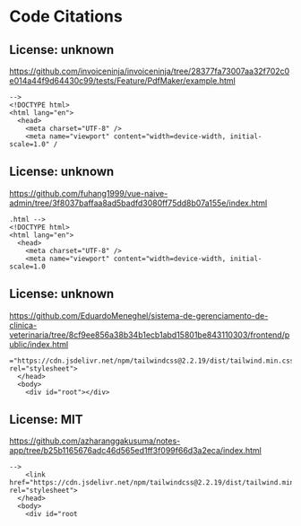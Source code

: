 # Code Citations

## License: unknown
https://github.com/invoiceninja/invoiceninja/tree/28377fa73007aa32f702c0e014a44f9d64430c99/tests/Feature/PdfMaker/example.html

```
-->
<!DOCTYPE html>
<html lang="en">
  <head>
    <meta charset="UTF-8" />
    <meta name="viewport" content="width=device-width, initial-scale=1.0" /
```


## License: unknown
https://github.com/fuhang1999/vue-naive-admin/tree/3f8037baffaa8ad5badfd3080ff75dd8b07a155e/index.html

```
.html -->
<!DOCTYPE html>
<html lang="en">
  <head>
    <meta charset="UTF-8" />
    <meta name="viewport" content="width=device-width, initial-scale=1.0
```


## License: unknown
https://github.com/EduardoMeneghel/sistema-de-gerenciamento-de-clinica-veterinaria/tree/8cf9ee856a38b34b1ecb1abd15801be843110303/frontend/public/index.html

```
="https://cdn.jsdelivr.net/npm/tailwindcss@2.2.19/dist/tailwind.min.css" rel="stylesheet">
  </head>
  <body>
    <div id="root"></div>
```


## License: MIT
https://github.com/azharanggakusuma/notes-app/tree/b25b1165676adc46d565ed1ff3f099f66d3a2eca/index.html

```
-->
    <link href="https://cdn.jsdelivr.net/npm/tailwindcss@2.2.19/dist/tailwind.min.css" rel="stylesheet">
  </head>
  <body>
    <div id="root
```

